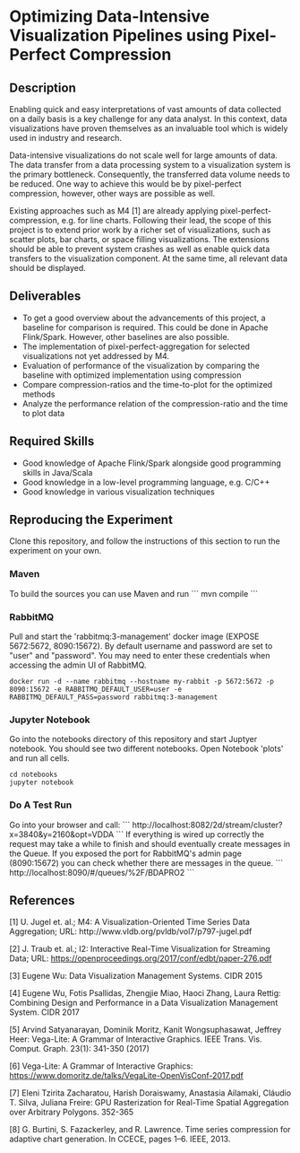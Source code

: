 <h1>Optimizing Data-Intensive Visualization Pipelines using Pixel-Perfect Compression</h1>
<h2>Description</h2>
<p>
Enabling quick and easy interpretations of vast amounts of data collected on a daily basis is a key challenge for any data analyst. In this context, data visualizations have proven themselves as an invaluable tool which is widely used in industry and research.
</p>
<p>
Data-intensive visualizations do not scale well for large amounts of data. The data transfer from a data processing system to a visualization system is the primary bottleneck. Consequently, the transferred data volume needs to be reduced. One way to achieve this would be by pixel-perfect compression, however, other ways are possible as well.
</p>
<p>
Existing approaches such as M4 [1] are already applying pixel-perfect-compression, e.g. for line charts. Following their lead, the scope of this project is to extend prior work by a richer set of visualizations, such as scatter plots, bar charts, or space filling visualizations. The extensions should be able to prevent system crashes as well as enable quick data transfers to the visualization component. At the same time, all relevant data should be displayed.
</p>
<h2>
Deliverables
</h2>

<ul> 
    <li>
       To get a good overview about the advancements of this project, a baseline for comparison is required. This could be done in Apache Flink/Spark. However, other baselines are also possible.
    </li>
    <li>
        The implementation of pixel-perfect-aggregation for selected visualizations not yet addressed by M4.
    </li>
    <li>
        Evaluation of performance of the visualization by comparing the baseline with optimized implementation using compression
    </li>
    <li>
        Compare compression-ratios and the time-to-plot for the optimized methods
    </li>
    <li>
        Analyze the performance relation of the compression-ratio and the time to plot data
    </li>
</ul>
<h2>
Required Skills
</h2>
<ul>
<li>
Good knowledge of Apache Flink/Spark alongside good programming skills in Java/Scala
</li>
<li>
Good knowledge in a low-level programming language, e.g. C/C++
</li>
<li>
Good knowledge in various visualization techniques
</li>
</ul>

<h2>Reproducing the Experiment</h2>
Clone this repository, and follow the instructions of this section to run the experiment on your own.

<h3>Maven</h3>
To build the sources you can use Maven and run
```
mvn compile
```

<h3>RabbitMQ</h3>
Pull and start the 'rabbitmq:3-management' docker image (EXPOSE 5672:5672, 8090:15672). By default username and password
are set to "user" and "password". You may need to enter these credentials when accessing the admin UI of RabbitMQ.

```
docker run -d --name rabbitmq --hostname my-rabbit -p 5672:5672 -p 8090:15672 -e RABBITMQ_DEFAULT_USER=user -e RABBITMQ_DEFAULT_PASS=password rabbitmq:3-management
```

<h3>Jupyter Notebook</h3>
Go into the notebooks directory of this repository and start Juptyer notebook. You should see two different notebooks. 
Open Notebook 'plots' and run all cells.

```
cd notebooks
jupyter notebook
```


<h3>Do A Test Run</h3>
Go into your browser and call:
```
http://localhost:8082/2d/stream/cluster?x=3840&y=2160&opt=VDDA
```
If everything is wired up correctly the request may take a while to finish and should eventually create messages in the 
Queue. If you exposed the port for RabbitMQ's admin page (8090:15672) you can check whether there are messages in the queue.
```
http://localhost:8090/#/queues/%2F/BDAPRO2
```

<h2>References</h2>
[1] U. Jugel et. al.; M4: A Visualization-Oriented Time Series Data Aggregation;
URL: http://www.vldb.org/pvldb/vol7/p797-jugel.pdf

[2] J. Traub et. al.; I2: Interactive Real-Time Visualization for Streaming Data; 
URL: https://openproceedings.org/2017/conf/edbt/paper-276.pdf

[3] Eugene Wu:
Data Visualization Management Systems. CIDR 2015

[4] Eugene Wu, Fotis Psallidas, Zhengjie Miao, Haoci Zhang, Laura Rettig:
Combining Design and Performance in a Data Visualization Management System. CIDR 2017

[5] Arvind Satyanarayan, Dominik Moritz, Kanit Wongsuphasawat, Jeffrey Heer:
Vega-Lite: A Grammar of Interactive Graphics. IEEE Trans. Vis. Comput. Graph. 23(1): 341-350 (2017)

[6] Vega-Lite: A Grammar of Interactive Graphics: https://www.domoritz.de/talks/VegaLite-OpenVisConf-2017.pdf

[7] Eleni Tzirita Zacharatou, Harish Doraiswamy, Anastasia Ailamaki, Cláudio T. Silva, Juliana Freire:
GPU Rasterization for Real-Time Spatial Aggregation over Arbitrary Polygons. 352-365

[8]  G. Burtini, S. Fazackerley, and R. Lawrence. Time series compression for adaptive chart generation. In CCECE, pages 1–6. IEEE, 2013.
